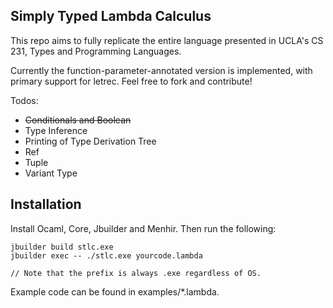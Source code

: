 ## Simply Typed Lambda Calculus

This repo aims to fully replicate the entire language presented in UCLA's CS 231, Types and Programming Languages.

Currently the function-parameter-annotated version is implemented, with primary support for letrec.  Feel free to fork and contribute! 

Todos:

- ~~Conditionals and Boolean~~
- Type Inference
- Printing of Type Derivation Tree
- Ref 
- Tuple 
- Variant Type

## Installation

Install Ocaml, Core, Jbuilder and Menhir. Then run the following:

```
jbuilder build stlc.exe
jbuilder exec -- ./stlc.exe yourcode.lambda

// Note that the prefix is always .exe regardless of OS.
```


Example code can be found in examples/*.lambda.
